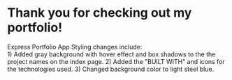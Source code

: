 # Thank you for checking out my portfolio!  

 Express Portfolio App
    Styling changes include:  
        1) Added gray background with hover effect and box shadows to the the project names on the index page.
        2) Added the "BUILT WITH" and icons for the technologies used.
        3) Changed background color to light steel blue.
        
